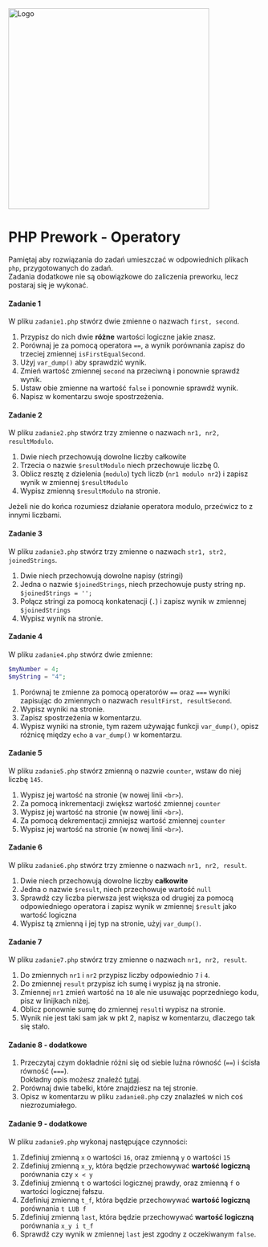 <img alt="Logo" src="http://coderslab.pl/svg/logo-coderslab.svg" width="400">

#  PHP Prework - Operatory

Pamiętaj aby rozwiązania do zadań umieszczać w odpowiednich plikach `php`, przygotowanych do zadań.  
Zadania dodatkowe nie są obowiązkowe do zaliczenia preworku, lecz postaraj się je wykonać.

#### Zadanie 1

W pliku `zadanie1.php` stwórz dwie zmienne o nazwach `first, second`.

1. Przypisz do nich dwie **różne** wartości logiczne jakie znasz. 
2. Porównaj je za pomocą operatora ```==```, a wynik porównania zapisz do trzeciej zmiennej `isFirstEqualSecond`.
3. Użyj `var_dump()` aby sprawdzić wynik.
4. Zmień wartość zmiennej `second` na przeciwną i ponownie sprawdź wynik.
5. Ustaw obie zmienne na wartość `false` i ponownie sprawdź wynik.
6. Napisz w komentarzu swoje spostrzeżenia.

#### Zadanie 2

W pliku `zadanie2.php` stwórz trzy zmienne o nazwach `nr1, nr2, resultModulo`.

1. Dwie niech przechowują dowolne liczby całkowite
2. Trzecia o nazwie ```$resultModulo``` niech przechowuje liczbę 0.
3. Oblicz resztę z dzielenia (`modulo`) tych liczb (`nr1 modulo nr2`) i zapisz wynik w zmiennej ```$resultModulo```
4. Wypisz zmienną ```$resultModulo``` na stronie.

Jeżeli nie do końca rozumiesz działanie operatora modulo, przećwicz to z innymi liczbami. 

#### Zadanie 3

W pliku `zadanie3.php` stwórz trzy zmienne o nazwach `str1, str2, joinedStrings`.

1. Dwie niech przechowują dowolne napisy (stringi)
2. Jedna o nazwie ```$joinedStrings```, niech przechowuje pusty string np. `$joinedStrings = '';`
3. Połącz stringi za pomocą konkatenacji (`.`) i zapisz wynik w zmiennej ```$joinedStrings```
4. Wypisz wynik na stronie.

#### Zadanie 4

W pliku `zadanie4.php` stwórz dwie zmienne:

 ```php
$myNumber = 4;
$myString = "4";
 ```

1. Porównaj te zmienne za pomocą operatorów ```==``` oraz ```===``` wyniki zapisując do zmiennych o nazwach `resultFirst, resultSecond`.
2. Wypisz wyniki na stronie.
3. Zapisz spostrzeżenia w komentarzu.
4. Wypisz wyniki na stronie, tym razem używając funkcji `var_dump()`, opisz różnicę między `echo` a `var_dump()` w komentarzu.

#### Zadanie 5

W pliku `zadanie5.php` stwórz zmienną o nazwie ```counter```, wstaw do niej liczbę `145`.

1. Wypisz jej wartość na stronie (w nowej linii `<br>`).
2. Za pomocą inkrementacji zwiększ wartość zmiennej ```counter```
3. Wypisz jej wartość na stronie (w nowej linii `<br>`).
4. Za pomocą dekrementacji zmniejsz wartość zmiennej ```counter```
5. Wypisz jej wartość na stronie (w nowej linii `<br>`).

#### Zadanie 6

W pliku `zadanie6.php` stwórz trzy zmienne o nazwach `nr1, nr2, result`.

1. Dwie niech przechowują dowolne liczby **całkowite**
2. Jedna o nazwie ```$result```, niech przechowuje wartość ```null```
3. Sprawdź czy liczba pierwsza jest większa od drugiej za pomocą odpowiedniego operatora i zapisz wynik w zmiennej ```$result``` jako wartość logiczna
4. Wypisz tą zmienną i jej typ na stronie, użyj `var_dump()`.

#### Zadanie 7 

W pliku `zadanie7.php` stwórz trzy zmienne o nazwach `nr1, nr2, result`.

1. Do zmiennych `nr1` i `nr2` przypisz liczby odpowiednio `7` i `4`.
2. Do zmiennej `result` przypisz ich sumę i wypisz ją na stronie.
3. Zmiennej `nr1` zmień wartość na `10` ale nie usuwając poprzedniego kodu, pisz w linijkach niżej.
4. Oblicz ponownie sumę do zmiennej `result`i wypisz na stronie.
5. Wynik nie jest taki sam jak w pkt 2, napisz w komentarzu, dlaczego tak się stało.

#### Zadanie 8 - dodatkowe

1. Przeczytaj czym dokładnie różni się od siebie luźna równość (`==`) i ścisła równość (`===`).  
   Dokładny opis możesz znaleźć [tutaj][comparison].  
2. Porównaj dwie tabelki, które znajdziesz na tej stronie.  
3. Opisz w komentarzu w pliku `zadanie8.php` czy znalazłeś w nich coś niezrozumiałego.

#### Zadanie 9 - dodatkowe

W pliku `zadanie9.php` wykonaj następujące czynności:

1. Zdefiniuj zmienną `x` o wartości `16`, oraz zmienną `y` o wartości `15`
2. Zdefiniuj zmienną `x_y`, która będzie przechowywać **wartość logiczną** porównania czy `x < y`
3. Zdefiniuj zmienną `t` o wartości logicznej prawdy, oraz zmienną `f` o wartości logicznej fałszu.
4. Zdefiniuj zmienną `t_f`, która będzie przechowywać **wartość logiczną** porównania `t LUB f`
5. Zdefiniuj zmienną `last`, która będzie przechowywać **wartość logiczną** porównania `x_y i t_f`
6. Sprawdź czy wynik w zmiennej `last` jest zgodny z oczekiwanym `false`.

<!-- Links -->
[comparison]: http://php.net/manual/en/types.comparisons.php
